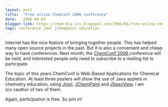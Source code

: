 ```yaml
---
layout: post
title:  "Free online ChemConf 2006 conference"
date:   2006-04-02
blogger-link: https://chem-bla-ics.blogspot.com/2006/04/free-online-chemconf-2006-conference.html
tags: conference jmol jchempaint education
---
```


Internet has the nice feature of bringing together people. This has helped many open source projects in the past. But it is also a
convenient and cheap way to have conferences. Next month, the
[ChemConf 2006 <i class="fa-solid fa-box-archive fa-xs"></i>](http://web.archive.org/web/20060213124001/http://www.ched-ccce.org/confchem/)
conference will be held, and interested people only need to subscribe to a mailing list to participate.

The topic of this years ChemConf is Web-Based Applications for Chemical Education. At least three posters will show the use of
Java applets in chemistry education, using [Jmol](https://jmol.org/), [JChemPaint](http://jchempaint.sourceforge.net/) and
[JSpecView](http://jspecview.sourceforge.net/). I am (co-)author of two of them.

Again, participation is free. So join in!
